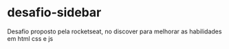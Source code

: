 # desafio-sidebar
Desafio proposto pela rocketseat, no discover para melhorar as habilidades em html css e js
